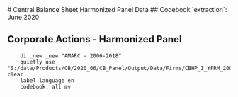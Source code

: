 <meta charset="utf-8"/>
# Central Balance Sheet Harmonized Panel Data
## Codebook
`extraction`: June 2020

## **Corporate Actions - Harmonized Panel**

```
    di _new _new "AMARC - 2006-2018"
    quietly use "S:/data/Products/CB/2020_06/CB_Panel/Output/Data/Firms/CBHP_I_YFRM_20062018_JUN20_AMARC_V01.dta", clear
    label language en
    codebook, all mv
```







